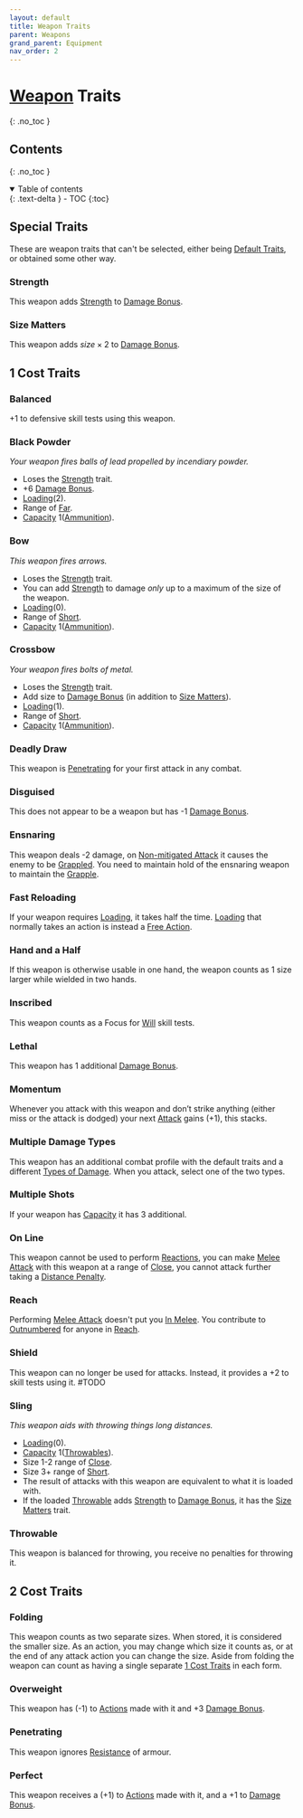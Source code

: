 ```yaml
---
layout: default
title: Weapon Traits
parent: Weapons
grand_parent: Equipment
nav_order: 2
---
```

# [Weapon](Weapons) Traits
{: .no_toc }

## Contents
{: .no_toc }
<details open markdown="block">
  <summary>
    Table of contents
  </summary>
  {: .text-delta }
- TOC
{:toc}
</details>

## Special Traits
These are weapon traits that can't be selected, either being [Default Traits](Designing-Weapons#Default%20Traits), or obtained some other way.
### Strength
This weapon adds [Strength](Strength) to [Damage Bonus](Weapons#Damage%20Bonus).

### Size Matters
This weapon adds $size \times 2$ to [Damage Bonus](Weapons#Damage%20Bonus).



## 1 Cost Traits

### Balanced
+1 to defensive skill tests using this weapon.

### Black Powder
*Your weapon fires balls of lead propelled by incendiary powder.*
* Loses the [Strength](#Strength) trait.
* +6 [Damage Bonus](Weapons#Damage%20Bonus). 
* [Loading](Terminology#Loading)(2).
* Range of [Far](Movement#Far).
* [Capacity](Terminology#Capacity) 1([Ammunition](Example-Gear#Ammunition)).

### Bow
*This weapon fires arrows.* 
* Loses the [Strength](#Strength) trait.
* You can add [Strength](Strength) to damage *only* up to a maximum of the size of the weapon. 
* [Loading](Terminology#Loading)(0).
* Range of [Short](Movement#Short).
* [Capacity](Terminology#Capacity) 1([Ammunition](Example-Gear#Ammunition)).

### Crossbow
*Your weapon fires bolts of metal.*
* Loses the [Strength](#Strength) trait.
* Add size to [Damage Bonus](Weapons#Damage%20Bonus) (in addition to [Size Matters](#Size%20Matters)).
* [Loading](Terminology#Loading)(1).
* Range of [Short](Movement#Short).
* [Capacity](Terminology#Capacity) 1([Ammunition](Example-Gear#Ammunition)).

### Deadly Draw
This weapon is [Penetrating](#Penetrating) for your first attack in any combat.

### Disguised
This does not appear to be a weapon but has -1 [Damage Bonus](Weapons#Damage%20Bonus).

### Ensnaring
This weapon deals -2 damage, on [Non-mitigated Attack](Terminology#Non-mitigated%20Attack) it causes the enemy to be [Grappled](Special-Combat-Actions#grapple). You need to maintain hold of the ensnaring weapon to maintain the [Grapple](Special-Combat-Actions#grapple).

### Fast Reloading
If your weapon requires [Loading](Terminology#Loading), it takes half the time. [Loading](Terminology#Loading) that normally takes an action is instead a [Free Action](Terminology#Free%20Action).

### Hand and a Half
If this weapon is otherwise usable in one hand, the weapon counts as 1 size larger while wielded in two hands.

### Inscribed
This weapon counts as a Focus for [Will](Spirit#Will) skill tests.    

### Lethal
This weapon has 1 additional [Damage Bonus](Weapons#Damage%20Bonus).

### Momentum
Whenever you attack with this weapon and don’t strike anything (either miss or the attack is dodged) your next [Attack](Terminology#Attack) gains (+1), this stacks. 

### Multiple Damage Types
This weapon has an additional combat profile with the default traits and a different [Types of Damage](Injury#Types%20of%20Damage). When you attack, select one of the two types.       

### Multiple Shots
If your weapon has [Capacity](Terminology#Capacity) it has 3 additional.   

### On Line
This weapon cannot be used to perform [Reactions](Terminology#Reaction), you can make [Melee Attack](Terminology#Melee%20Attack) with this weapon at a range of [Close](Movement#Close), you cannot attack further taking a [Distance Penalty](Attack-Bonuses#Distance%20Penalty).

### Reach
Performing [Melee Attack](Terminology#Melee%20Attack) doesn't put you [In Melee](Effects#In%20Melee). You contribute to [Outnumbered](Attack-Bonuses#Outnumbered) for anyone in [Reach](Movement#Reach).

### Shield
This weapon can no longer be used for attacks. Instead, it provides a +2 to skill tests using it. #TODO

### Sling
*This weapon aids with throwing things long distances.*
* [Loading](Terminology#Loading)(0).
* [Capacity](Terminology#Capacity) 1([Throwables](Comestibles#Throwables)).
* Size 1-2 range of [Close](Movement#Close).
* Size 3+ range of [Short](Movement#Short).
* The result of attacks with this weapon are equivalent to what it is loaded with.
* If the loaded [Throwable](Comestibles#Throwables) adds [Strength](Strength) to [Damage Bonus](Weapons#Damage%20Bonus), it has the [Size Matters](#Size%20Matters) trait.

### Throwable
This weapon is balanced for throwing, you receive no penalties for throwing it.  


## 2 Cost Traits

### Folding
This weapon counts as two separate sizes. When stored, it is considered the smaller size. As an action, you may change which size it counts as, or at the end of any attack action you can change the size. Aside from folding the weapon can count as having a single separate [1 Cost Traits](#1%20Cost%20Traits) in each form.

### Overweight
This weapon has (-1) to [Actions](Terminology#Action) made with it and +3 [Damage Bonus](Weapons#Damage%20Bonus). 

### Penetrating
This weapon ignores [Resistance](Armour#Weakness%20and%20Resistance) of armour.

### Perfect
This weapon receives a (+1) to [Actions](Terminology#Action) made with it, and a +1 to [Damage Bonus](Weapons#Damage%20Bonus).
